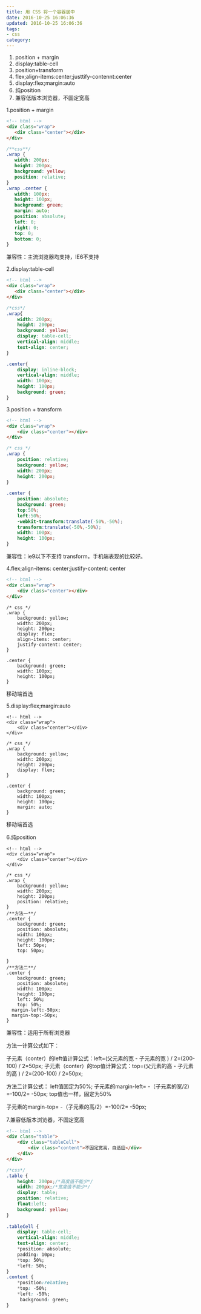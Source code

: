 ```yaml
---
title: 用 CSS 将一个容器居中
date: 2016-10-25 16:06:36
updated: 2016-10-25 16:06:36
tags: 
- css
category:
---
```


1. position + margin
2. display:table-cell
3. position+transform
4. flex;align-items:center;justtify-contennt:center
5. display:flex;margin:auto
6. 纯position
7. 兼容低版本浏览器，不固定宽高
<!-- more -->

1.position + margin

``` html
<!-- html -->
<div class="wrap">
   <div class="center"></div>
</div>
```

``` css
/**css**/
.wrap {
   width: 200px;
   height: 200px;
   background: yellow;
   position: relative;
}
.wrap .center {
   width: 100px;
   height: 100px;
   background: green;
   margin: auto;
   position: absolute;
   left: 0;
   right: 0;
   top: 0;
   bottom: 0;
}
```

兼容性：主流浏览器均支持，IE6不支持

2.display:table-cell

``` html
<!-- html -->
<div class="wrap">
   <div class="center"></div>
</div>
```

``` css
/*css*/
.wrap{
    width: 200px;
    height: 200px;
    background: yellow;
    display: table-cell;
    vertical-align: middle;
    text-align: center;
}

.center{
    display: inline-block;
    vertical-align: middle;
    width: 100px;
    height: 100px;
    background: green;
}
```



3.position + transform

``` html
<!-- html -->
<div class="wrap">
    <div class="center"></div>
</div>
```
``` css
/* css */
.wrap {
    position: relative;
    background: yellow;
    width: 200px;
    height: 200px;
}
 
.center {
    position: absolute;
    background: green;
    top:50%;
    left:50%;
    -webkit-transform:translate(-50%,-50%);
    transform:translate(-50%,-50%);
    width: 100px;
    height: 100px;
}
```
兼容性：ie9以下不支持 transform，手机端表现的比较好。

4.flex;align-items: center;justify-content: center

``` html
<!-- html -->
<div class="wrap">
    <div class="center"></div>
</div>
```
```
/* css */
.wrap {
    background: yellow;
    width: 200px;
    height: 200px;
    display: flex; 
    align-items: center; 
    justify-content: center;
}
 
.center {
    background: green;
    width: 100px;
    height: 100px;
}
```
移动端首选

5.display:flex;margin:auto

```
<!-- html -->
<div class="wrap">
    <div class="center"></div>
</div>
```
```
/* css */
.wrap {
    background: yellow;
    width: 200px;
    height: 200px;
    display: flex; 
}
 
.center {
    background: green;
    width: 100px;
    height: 100px;
    margin: auto;
}
```
移动端首选

6.纯position

```
<!-- html -->
<div class="wrap">
    <div class="center"></div>
</div>
```
```
/* css */
.wrap {
    background: yellow;
    width: 200px;
    height: 200px;
    position: relative;
}
/**方法一**/
.center {
    background: green;
    position: absolute;
    width: 100px;
    height: 100px;
    left: 50px;
    top: 50px; 
  
}
/**方法二**/
.center {
    background: green;
    position: absolute;
    width: 100px;
    height: 100px;
    left: 50%;
    top: 50%;
  margin-left:-50px;
  margin-top:-50px;
}
```
兼容性：适用于所有浏览器

方法一计算公式如下：

子元素（conter）的left值计算公式：left=(父元素的宽 - 子元素的宽 ) / 2=(200-100) / 2=50px; 
子元素（conter）的top值计算公式：top=(父元素的高 - 子元素的高 ) / 2=(200-100) / 2=50px;

方法二计算公式： 
left值固定为50%; 
子元素的margin-left= -（子元素的宽/2）=-100/2= -50px; 
top值也一样，固定为50%

子元素的margin-top= -（子元素的高/2）=-100/2= -50px;

7.兼容低版本浏览器，不固定宽高

``` html
<!-- html -->
<div class="table">
    <div class="tableCell">
        <div class="content">不固定宽高，自适应</div>
    </div>
</div>
```
``` css
/*css*/
.table {
    height: 200px;/*高度值不能少*/
    width: 200px;/*宽度值不能少*/
    display: table;
    position: relative;
    float:left;
    background: yellow;
}      
 
.tableCell {
    display: table-cell;
    vertical-align: middle;
    text-align: center;        
    *position: absolute;
    padding: 10px;
    *top: 50%;
    *left: 50%;
}
.content {
    *position:relative;
    *top: -50%;
    *left: -50%;
     background: green;
}
```





